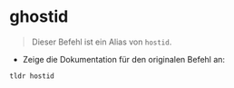 # ghostid

> Dieser Befehl ist ein Alias von `hostid`.

- Zeige die Dokumentation für den originalen Befehl an:

`tldr hostid`

